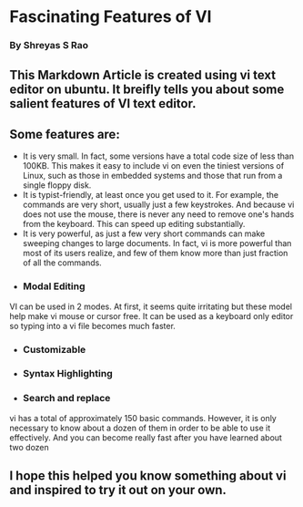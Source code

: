# Fascinating Features of VI

### By Shreyas S Rao

## This Markdown Article is created using vi text editor on ubuntu. It breifly tells you about some salient features of VI text editor.
## Some features are: 


- It is very small. In fact, some versions have a total code size of less than 100KB. This makes it easy to include vi on even the tiniest versions of Linux, such as those in embedded systems and those that run from a single floppy disk.
- It is typist-friendly, at least once you get used to it. For example, the commands are very short, usually just a few keystrokes. And because vi does not use the mouse, there is never any need to remove one's hands from the keyboard. This can speed up editing substantially.
- It is very powerful, as just a few very short commands can make sweeping changes to large documents. In fact, vi is more powerful than most of its users realize, and few of them know more than just fraction of all the commands. 
- ### Modal Editing
VI can be used in 2 modes. At first, it seems quite irritating but these model help make vi mouse or cursor free. It can be used as a keyboard only editor so typing into a vi file becomes much faster. 
- ### Customizable
- ### Syntax Highlighting
- ### Search and replace
vi has a total of approximately 150 basic commands. However, it is only necessary to know about a dozen of them in order to be able to use it effectively. And you can become really fast after you have learned about two dozen

## I hope this helped you know something about vi and inspired to try it out on your own.
 
